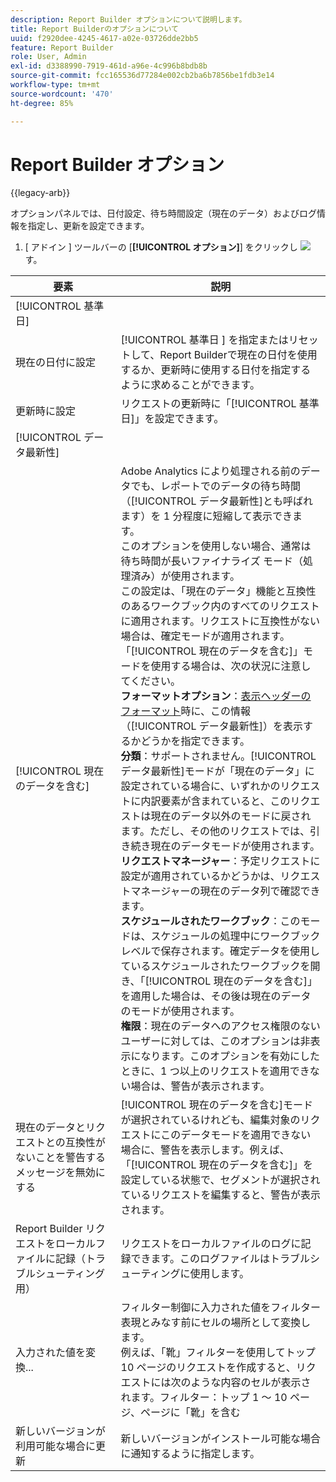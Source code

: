 ```yaml
---
description: Report Builder オプションについて説明します。
title: Report Builderのオプションについて
uuid: f2920dee-4245-4617-a02e-03726dde2bb5
feature: Report Builder
role: User, Admin
exl-id: d3388990-7919-461d-a96e-4c996b8bdb8b
source-git-commit: fcc165536d77284e002cb2ba6b7856be1fdb3e14
workflow-type: tm+mt
source-wordcount: '470'
ht-degree: 85%

---
```


# Report Builder オプション

{{legacy-arb}}

オプションパネルでは、日付設定、待ち時間設定（現在のデータ）およびログ情報を指定し、更新を設定できます。

1. [ アドイン ] ツールバーの [**[!UICONTROL オプション]**] をクリックし ![](https://spectrum.adobe.com/static/icons/workflow_18/Smock_Settings_18_N.svg) す。

| 要素 | 説明 |
|--- |--- |
| [!UICONTROL 基準日] |  |
| 現在の日付に設定 | [!UICONTROL  基準日 ] を指定またはリセットして、Report Builderで現在の日付を使用するか、更新時に使用する日付を指定するように求めることができます。 |
| 更新時に設定 | リクエストの更新時に「[!UICONTROL 基準日]」を設定できます。 |
| [!UICONTROL データ最新性] |  |
| [!UICONTROL 現在のデータを含む] | Adobe Analytics により処理される前のデータでも、レポートでのデータの待ち時間（[!UICONTROL データ最新性]とも呼ばれます）を 1 分程度に短縮して表示できます。<br> このオプションを使用しない場合、通常は待ち時間が長いファイナライズ モード（処理済み）が使用されます。<br>この設定は、「現在のデータ」機能と互換性のあるワークブック内のすべてのリクエストに適用されます。リクエストに互換性がない場合は、確定モードが適用されます。<br>「[!UICONTROL 現在のデータを含む]」モードを使用する場合は、次の状況に注意してください。<br>**フォーマットオプション**：[表示ヘッダーのフォーマット](/help/analyze/legacy-report-builder/layout/t-format-display-headers.md)時に、この情報（[!UICONTROL データ最新性]）を表示するかどうかを指定できます。<br>**分類**：サポートされません。[!UICONTROL データ最新性]モードが「現在のデータ」に設定されている場合に、いずれかのリクエストに内訳要素が含まれていると、このリクエストは現在のデータ以外のモードに戻されます。ただし、その他のリクエストでは、引き続き現在のデータモードが使用されます。<br>**リクエストマネージャー**：予定リクエストに設定が適用されているかどうかは、リクエストマネージャーの現在のデータ列で確認できます。<br>**スケジュールされたワークブック**：このモードは、スケジュールの処理中にワークブックレベルで保存されます。確定データを使用しているスケジュールされたワークブックを開き、「[!UICONTROL 現在のデータを含む]」を適用した場合は、その後は現在のデータのモードが使用されます。<br>**権限**：現在のデータへのアクセス権限のないユーザーに対しては、このオプションは非表示になります。このオプションを有効にしたときに、1 つ以上のリクエストを適用できない場合は、警告が表示されます。 |
| 現在のデータとリクエストとの互換性がないことを警告するメッセージを無効にする | [!UICONTROL 現在のデータを含む]モードが選択されているけれども、編集対象のリクエストにこのデータモードを適用できない場合に、警告を表示します。例えば、「[!UICONTROL 現在のデータを含む]」を設定している状態で、セグメントが選択されているリクエストを編集すると、警告が表示されます。 |
| Report Builder リクエストをローカルファイルに記録（トラブルシューティング用） | リクエストをローカルファイルのログに記録できます。このログファイルはトラブルシューティングに使用します。 |
| 入力された値を変換... | フィルター制御に入力された値をフィルター表現とみなす前にセルの場所として変換します。<br>例えば、「靴」フィルターを使用してトップ 10 ページのリクエストを作成すると、リクエストには次のような内容のセルが表示されます。フィルター：トップ 1 ～ 10 ページ、ページに「靴」を含む |
| 新しいバージョンが利用可能な場合に更新 | 新しいバージョンがインストール可能な場合に通知するように指定します。 |
